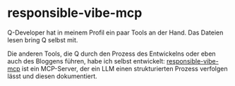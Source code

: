 # responsible-vibe-mcp

Q-Developer hat in meinem Profil ein paar Tools an der Hand. Das Dateien lesen bring Q selbst mit.

Die anderen Tools, die Q durch den Prozess des Entwickelns oder eben auch des Bloggens führen, habe ich selbst entwickelt:
[responsible-vibe-mcp](https://github.com/mrsimpson/responsible-vibe-mcp) ist ein MCP-Server, der ein LLM einen strukturierten Prozess verfolgen lässt und diesen dokumentiert.